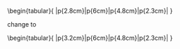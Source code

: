 \begin{tabular}{ |p{2.8cm}|p{6cm}|p{4.8cm}|p{2.3cm}|  }

change to

\begin{tabular}{ |p{3.2cm}|p{6cm}|p{4.8cm}|p{2.3cm}|  }
